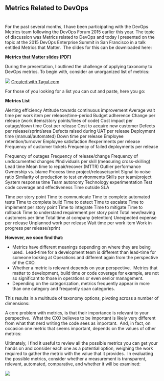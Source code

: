 ## Metrics Related to DevOps
#
For the past several months, I have been participating with the DevOps Metrics team following the DevOps Forum 2015 earlier this year. The topic of discussion was Metrics related to DevOps and today I presented on the topic at the 2015 DevOps Enterprise Summit in San Francisco in a talk entitled Metrics that Matter.  The slides for this can be downloaded here:

**[Metrics that Matter slides (PDF)](https://intellitect.com/wp-content/uploads/2015/10/DevOps2015_Mark-Michaelis_Metrics-that-Matter.pdf)** 

During the presentation, I outlined the challenge of applying taxonomy to DevOps metrics. To begin with, consider an unorganized list of metrics:

![](https://intellitect.com/wp-content/uploads/2015/10/Word-Art-300x151.jpeg) [Created with Tagul.com](https://tagul.com/ "DevOps Metrics")

For those of you looking for a list you can cut and paste, here you go:

**Metrics List**

Alerting efficiency Attitude towards continuous improvement Average wait time per work item per release/time-period Budget adherence Change per release (work items/story points/lines of code) Cost impact per outage/down time Cost per release Cost to acquire new customer Defects per release/sprint/area Defects raised during UAT per release Deployment time (manual/automated) Down time per release Employee retention/turnover Employee satisfaction #experiments per release Frequency of customer tickets Frequency of failed deployments per release

Frequency of outages Frequency of release/change Frequency of undocumented changes #Individuals per skill (measuring cross-skilling) Lead time Mean time to repair/recover (MTTR) Outlier performance Ownership vs. blame Process time project/release/sprint Signal to noise ratio Similarity of production to test environments Skills per team/project System response time Team autonomy Technology experimentation Test code coverage and effectiveness Time outside SLA

Time per story point Time to communicate Time to complete automated tests Time to complete build Time to detect Time to escalate Time to implement per story point Time to integrate Time to mitigate Time to rollback Time to understand requirement per story point Total new/leaving customers per time Total time at company (retention) Unexpected expense per release Unplanned work per release Wait time per work item Work in progress per release/sprint

**However, we soon find that:**

- Metrics have different meanings depending on where they are being used.  Lead-time for a development team is different than lead-time for someone looking at Operations and different again from the perspective of the CXO.
- Whether a metric is relevant depends on your perspective.  Metrics that matter to development, build time or code coverage for example, are not so significant to those in operations or even senior management.
- Depending on the categorization, metrics frequently appear in more than one category and frequently span categories.

This results in a multitude of taxonomy options, pivoting across a number of dimensions:



A core problem with metrics, is that their importance is relevant to your perspective.  What the CXO believes to be important is likely very different from what that nerd writing the code sees as important.  And, in fact, on occasion one metric that seems important, depends on the values of other metrics:



Ultimately, I find it useful to review all the possible metrics you can get your hands on and consider each one as a potential option, weighing the work required to gather the metric with the value that it provides.  In evaluating the possible metrics, consider whether a measurement is transparent, relevant, automated, comparative, and whether it will be examined:

[![](https://intellitect.com/wp-content/uploads/2015/10/Principles-of-Measurement-1024x487.png)](https://intellitect.com/wp-content/uploads/2015/10/Principles-of-Measurement.png "DevOps Metrics")
